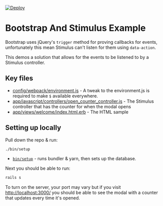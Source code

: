[![Deploy](https://www.herokucdn.com/deploy/button.svg)](https://heroku.com/deploy)

# Bootstrap And Stimulus Example

Bootstrap uses jQuery's `trigger` method for proving callbacks for events, unfortunately this mean Stimulus can't listen for them using `data-action`.

This demos a solution that allows for the events to be listened to by a Stimulus controller.

## Key files

- [config/webpack/environment.js](https://github.com/MikeRogers0/BootstrapAndStimulusExample/blob/master/config/webpack/environment.js) - A tweak to the environment.js is required to make `$` available everywhere.
- [app/javascript/controllers/open_counter_controller.js](https://github.com/MikeRogers0/BootstrapAndStimulusExample/blob/master/app/javascript/controllers/open_counter_controller.js) - The Stimulus controller that has the counter for when the modal opens
- [app/views/welcome/index.html.erb](https://github.com/MikeRogers0/BootstrapAndStimulusExample/blob/master/app/views/welcome/index.html.erb) - The HTML sample

## Setting up locally

Pull down the repo & run:

```bash
./bin/setup
```

- [`bin/setup`](https://github.com/MikeRogers0/RealtimePartialUpdateApp/blob/master/bin/setup) - runs bundler & yarn, then sets up the database.

Next you should be able to run:

```bash
rails s
```

To turn on the server, your port may vary but if you visit [http://localhost:3000/](http://localhost:3000/) you should be able to see the modal with a counter that updates every time it's opened.
